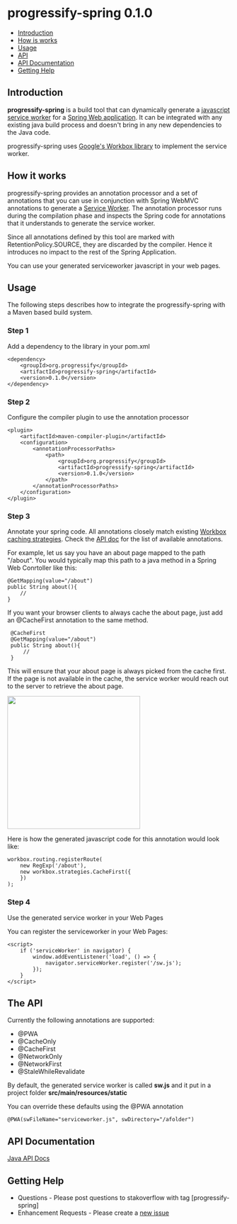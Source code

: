 # progressify-spring 0.1.0

*   [Introduction](#intro)
*   [How is works](#how)
*   [Usage](#usage)
*   [API](#api)
*   [API Documentation](#apidoc)
*   [Getting Help](#help)

## <a id="#intro">Introduction</a>

**progressify-spring** is a build tool that can dynamically generate a [javascript service worker](https://developers.google.com/web/fundamentals/primers/service-workers/) for a [Spring Web application](https://spring.io/guides/gs/serving-web-content/). It can be integrated with any existing java build process and doesn't bring in any new dependencies to the Java code.

progressify-spring uses [Google's Workbox library](https://developers.google.com/web/tools/workbox/) to implement the service worker.

## <a id="#how">How it works</a>

progressify-spring provides an annotation processor and a set of annotations that you can use in conjunction with Spring WebMVC annotations to generate a [Service Worker](https://developers.google.com/web/fundamentals/primers/service-workers/). The annotation processor runs during the compilation phase and inspects the Spring code for annotations that it understands to generate the service worker.

Since all annotations defined by this tool are marked with RetentionPolicy.SOURCE, they are discarded by the compiler. Hence it introduces no impact to the rest of the Spring Application.

You can use your generated serviceworker javascript in your web pages.

## <a id="#usage">Usage</a>

The following steps describes how to integrate the progressify-spring with a Maven based build system.

### Step 1

Add a dependency to the library in your pom.xml

    <dependency> 
        <groupId>org.progressify</groupId> 
        <artifactId>progressify-spring</artifactId> 
        <version>0.1.0</version> 
    </dependency>
    
### Step 2

Configure the compiler plugin to use the annotation processor

    <plugin> 
        <artifactId>maven-compiler-plugin</artifactId> 
        <configuration> 
            <annotationProcessorPaths> 
                <path> 
                    <groupId>org.progressify</groupId> 
                    <artifactId>progressify-spring</artifactId> 
                    <version>0.1.0</version> 
                </path>
            </annotationProcessorPaths>
        </configuration> 
    </plugin>
    
### Step 3

Annotate your spring code. All annotations closely match existing [Workbox caching strategies](https://developers.google.com/web/tools/workbox/reference-docs/latest/workbox.strategies). Check the <a target="_blank" href="">API doc</a> for the list of available annotations.

For example, let us say you have an about page mapped to the path "/about". You would typically map this path to a java method in a Spring Web Conrtoller like this:

    @GetMapping(value="/about")
    public String about(){
        //
    } 
    
 If you want your browser clients to always cache the about page, just add an @CacheFirst annotation to the same method. 
 
     @CacheFirst    
     @GetMapping(value="/about")
     public String about(){
         //
     } 
     
This will ensure that your about page is always picked from the cache first. If the page is not available in the cache, the service worker would reach out to the server to retrieve the about page. 

<img src="https://developers.google.com/web/tools/workbox/images/modules/workbox-strategies/cache-first.png" width='300' />

Here is how the generated javascript code for this annotation would look like:

    workbox.routing.registerRoute(
        new RegExp('/about'),
        new workbox.strategies.CacheFirst({
        })
    );

 ### Step 4
 
 Use the generated service worker in your Web Pages
 
 You can register the serviceworker in your Web Pages:
 
    <script>
        if ('serviceWorker' in navigator) {
            window.addEventListener('load', () => {
                navigator.serviceWorker.register('/sw.js');
            });
        }
    </script>
    
## <a id="#api">The API</a>

Currently the following annotations are supported:

*   @PWA
*   @CacheOnly
*   @CacheFirst
*   @NetworkOnly
*   @NetworkFirst
*   @StaleWhileRevalidate

By default, the generated service worker is called **sw.js** and it put in a project folder **src/main/resources/static**

You can override these defaults using the @PWA annotation

    @PWA(swFileName="serviceworker.js", swDirectory="/afolder")

 
 ## <a id="#apidoc">API Documentation</a>

[Java API Docs](http://progressify.org/0.1.0/apidocs/)
 
 ## <a id="#help">Getting Help</a>
 
 *   Questions - Please post questions to stakoverflow with tag [progressify-spring]
 *   Enhancement Requests - Please create a [new issue](https://github.com/navkm/progressify-spring/issues) 
 
 
 
 
